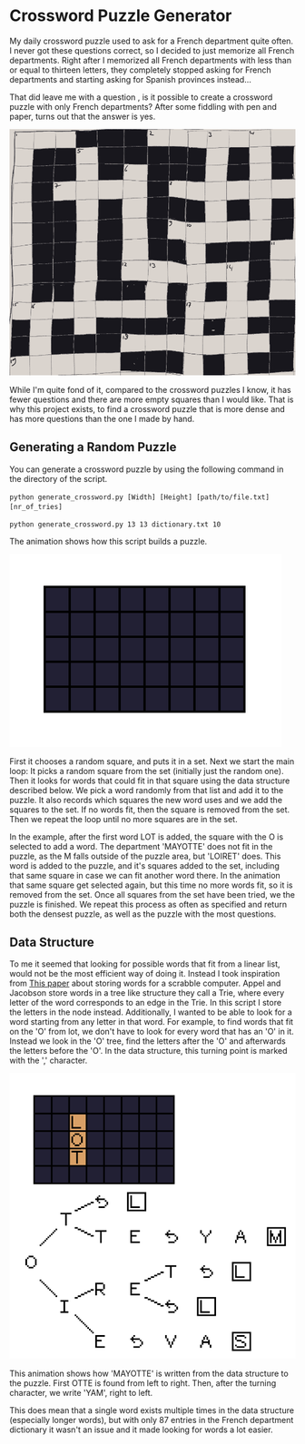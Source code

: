 # Crossword Puzzle Generator
My daily crossword puzzle used to ask for a French department quite often. I never got these questions correct, so I decided to just memorize all French departments.
Right after I memorized all French departments with less than or equal to thirteen letters, they completely stopped asking for French departments and starting asking for Spanish provinces instead...

That did leave me with a question , is it possible to create a crossword puzzle with only French departments? After some fiddling with pen and paper, turns out that the answer is yes.

![Every question for this puzzle is French Department. The Answers can be found in another image in this repository if you want them.](HandMadePuzzleNoAnswers.PNG)

While I'm quite fond of it, compared to the crossword puzzles I know, it has fewer questions and there are more empty squares than I would like.
That is why this project exists, to find a crossword puzzle that is more dense and has more questions than the one I made by hand.

## Generating a Random Puzzle

You can generate a crossword puzzle by using the following command in the directory of the script.

`python generate_crossword.py [Width] [Height] [path/to/file.txt] [nr_of_tries]`

`python generate_crossword.py 13 13 dictionary.txt 10`


The animation shows how this script builds a puzzle.

![gif 1](basic_algorithm.gif)

First it chooses a random square, and puts it in a set.
Next we start the main loop:
It picks a random square from the set (initially just the random one).
Then it looks for words that could fit in that square using the data structure described below.
We pick a word randomly from that list and add it to the puzzle.
It also records which squares the new word uses and we add the squares to the set.
If no words fit, then the square is removed from the set.
Then we repeat the loop until no more squares are in the set.

In the example, after the first word LOT is added, the square with the O is selected to add a word.
The department 'MAYOTTE' does not fit in the puzzle, as the M falls outside of the puzzle area, but 'LOIRET' does.
This word is added to the puzzle, and it's squares added to the set, including that same square in case we can fit another word there.
In the animation that same square get selected again, but this time no more words fit, so it is removed from the set.
Once all squares from the set have been tried, we the puzzle is finished.
We repeat this process as often as specified and return both the densest puzzle, as well as the puzzle with the most questions.


## Data Structure

To me it seemed that looking for possible words that fit from a linear list, would not be the most efficient way of doing it.
Instead I took inspiration from [This paper](https://dl.acm.org/doi/10.1145/42411.42420) about storing words for a scrabble computer.
Appel and Jacobson store words in a tree like structure they call a Trie, where every letter of the word corresponds to an edge in the Trie.
In this script I store the letters in the node instead.
Additionally, I wanted to be able to look for a word starting from any letter in that word.
For example, to find words that fit on the 'O' from lot, we don't have to look for every word that has an 'O' in it.
Instead we look in the 'O' tree, find the letters after the 'O' and afterwards the letters before the 'O'.
In the data structure, this turning point is marked with the ',' character.


![gif 2](scrabble_method.gif)


This animation shows how 'MAYOTTE' is written from the data structure to the puzzle. First OTTE is found from left to right.
Then, after the turning character, we write 'YAM', right to left.


This does mean that a single word exists multiple times in the data structure (especially longer words), but with only 87 entries in the French department dictionary it wasn't an issue and it made looking for words a lot easier.
